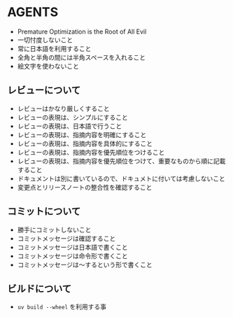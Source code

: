 # AGENTS

- Premature Optimization is the Root of All Evil
- 一切忖度しないこと
- 常に日本語を利用すること
- 全角と半角の間には半角スペースを入れること
- 絵文字を使わないこと

## レビューについて

- レビューはかなり厳しくすること
- レビューの表現は、シンプルにすること
- レビューの表現は、日本語で行うこと
- レビューの表現は、指摘内容を明確にすること
- レビューの表現は、指摘内容を具体的にすること
- レビューの表現は、指摘内容を優先順位をつけること
- レビューの表現は、指摘内容を優先順位をつけて、重要なものから順に記載すること
- ドキュメントは別に書いているので、ドキュメトに付いては考慮しないこと
- 変更点とリリースノートの整合性を確認すること

## コミットについて

- 勝手にコミットしないこと
- コミットメッセージは確認すること
- コミットメッセージは日本語で書くこと
- コミットメッセージは命令形で書くこと
- コミットメッセージは〜するという形で書くこと

## ビルドについて

- `uv build --wheel` を利用する事
